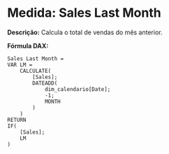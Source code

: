 # Medida: Sales Last Month

**Descrição:** Calcula o total de vendas do mês anterior.

**Fórmula DAX:**
```DAX
Sales Last Month = 
VAR LM = 
    CALCULATE(
        [Sales];
        DATEADD(
            dim_calendario[Date];
            -1;
            MONTH
        )
    )
RETURN
IF(
    [Sales];
    LM
)
